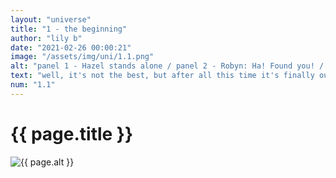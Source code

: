 ```yaml
--- 
layout: "universe" 
title: "1 - the beginning" 
author: "lily b" 
date: "2021-02-26 00:00:21" 
image: "/assets/img/uni/1.1.png" 
alt: "panel 1 - Hazel stands alone / panel 2 - Robyn: Ha! Found you! / panel 3 - Hazel: Robyn? What are you doing here? - Robyn: Looking for you. What are *you* doing out here anyway? / panel 4 - Hazel: Oh, just thinking." 
text: "well, it's not the best, but after all this time it's finally out there. it's refreshing to have finally published this" 
num: "1.1" 
--- 
```

 
<h1>{{ page.title }}</h1> 
<img src="{{ page.image }}" alt="{{ page.alt }}" title="{{ page.text }}"> 
